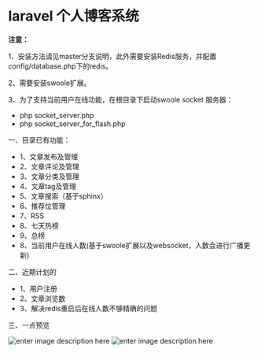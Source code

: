 # laravel 个人博客系统

**注意：**

1、安装方法请见master分支说明，此外需要安装Redis服务，并配置config/database.php下的redis。

2、需要安装swoole扩展。

3、为了支持当前用户在线功能，在根目录下启动swoole socket 服务器：

* php socket_server.php
* php socket_server_for_flash.php

一、目录已有功能：

- 1、文章发布及管理
- 2、文章评论及管理
- 3、文章分类及管理
- 4、文章tag及管理
- 5、文章搜索（基于sphinx）
- 6、推荐位管理
- 7、RSS
- 8、七天热榜
- 9、总榜
- 8、当前用户在线人数(基于swoole扩展以及websocket，人数会进行广播更新)

二、近期计划的

- 1、用户注册
- 2、文章浏览数
- 3、解决redis重启后在线人数不够精确的问题

三、一点预览

![enter image description here](http://static.oschina.net/uploads/space/2015/0913/220520_9hIP_1777357.png)
![enter image description here](http://static.oschina.net/uploads/space/2015/0913/220521_WUuX_1777357.png)